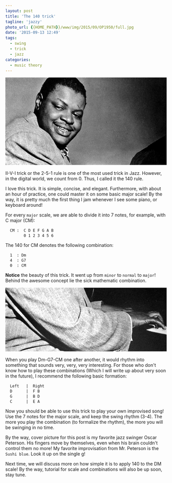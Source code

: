 ```yaml
---
layout: post
title: 'The 140 trick'
tagline: 'jazzy'
photo_url: {{HOME_PATH}}/www/img/2015/09/OP1950/full.jpg
date: '2015-09-13 12:49'
tags:
  - swing
  - trick
  - jazz
categories:
  - music theory
---
```


![Oscar Peterson 1](/www/img/2015/09/OP1950/head.jpg)

II-V-I trick or the 2-5-1 rule is one of the most used trick in Jazz. However, in the digital world, we count from 0. Thus, I called it the 140 rule.

I love this trick. It is simple, concise, and elegant. Furthermore, with about an hour of practice, one could master it on some basic major scale! By the way, it is pretty much the first thing I jam whenever I see some piano, or keyboard around!

For every `major` scale, we are able to divide it into 7 notes, for example, with C major (CM):

```
  CM :  C D E F G A B
        0 1 2 3 4 5 6
```

The 140 for CM denotes the following combination:

```
  1  : Dm
  4  : G7
  0  : CM
```

**Notice** the beauty of this trick. It went up from `minor` to `normal` to `major`! Behind the awesome concept lie the sick mathematic combination.

![Oscar Peterson 2](/www/img/2015/09/OP1950/fingers.jpg)

When you play Dm-G7-CM one after another, it would rhythm into something that sounds very, very, very interesting. For those who don't know how to play these combinations (Which I will write up about very soon in the future), I recommend the following basic formation:

```
  Left   |  Right
  D      |  F B
  G      |  B D
  C      |  E A
```

Now you should be able to use this trick to play your own improvised song! Use the 7 notes for the major scale, and keep the swing rhythm (3-4). The more you play the combination (to formalize the rhythm), the more you will be swinging in no time.

By the way, cover picture for this post is my favorite jazz swinger Oscar Peterson. His fingers move by themselves, even when his brain couldn't control them no more! My favorite improvisation from Mr. Peterson is the `Sushi blue`. Look it up on the single g!

Next time, we will discuss more on how simple it is to apply 140 to the DM scale! By the way, tutorial for scale and combinations will also be up soon, stay tune.
